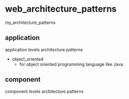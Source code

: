 # web_architecture_patterns

my_architecture_patterns

## application

application levels architecture patterns

- object_oriented
  - for object oriented programming language like Java.

## component

component levels architecture patterns
